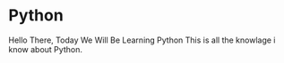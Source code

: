 # Python

Hello There, Today We Will Be Learning Python This is all the knowlage i know about Python.
